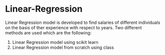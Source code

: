 # Linear-Regression
Linear Regression model is developed to find salaries of different individuals on the basis of ther experience with respect to years. 
Two different methods are used which are the following:
1. Linear Regression model using scikit learn
2. Linear Regression model from scratch using class
